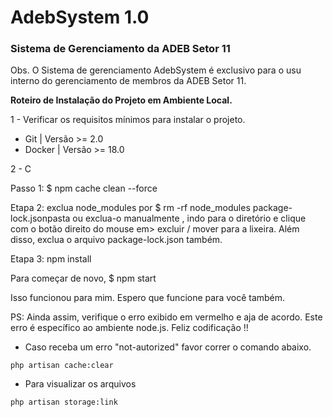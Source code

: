 # AdebSystem 1.0
### **Sistema de Gerenciamento da ADEB Setor 11**
Obs. O Sistema de gerenciamento AdebSystem é exclusivo para o usu interno do gerenciamento de membros da ADEB Setor 11.

**Roteiro de Instalação do Projeto em Ambiente Local.**

1 - Verificar os requisitos mínimos para instalar o projeto.
- Git | Versão >= 2.0
- Docker | Versão >= 18.0

2 - C


Passo 1: $ npm cache clean --force

Etapa 2: exclua node_modules por $ rm -rf node_modules package-lock.jsonpasta ou exclua-o manualmente , indo para o diretório e clique com o botão direito do mouse em> excluir / mover para a lixeira. Além disso, exclua o arquivo package-lock.json também.

Etapa 3: npm install

Para começar de novo, $ npm start

Isso funcionou para mim. Espero que funcione para você também.

PS: Ainda assim, verifique o erro exibido em vermelho e aja de acordo. Este erro é específico ao ambiente node.js. Feliz codificação !!

- Caso receba um erro "not-autorized" favor correr o comando abaixo.

`php artisan cache:clear`

- Para visualizar os arquivos

`php artisan storage:link`
